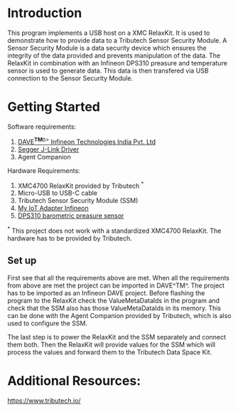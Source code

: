 # Introduction 
This program implements a USB host on a XMC RelaxKit. It is used to demonstrate how to provide data to a Tributech Sensor Security Module.
A Sensor Security Module is a data security device which ensures the integrity of the data provided and prevents manipulation of the data.
The RelaxKit in combination with an Infineon DPS310 preasure and temperature sensor is used to generate data. This data is then transfered via USB connection to the Sensor Security Module. 

# Getting Started
Software requirements:
1. [DAVE<sup><b>TM</b>b></sup>  Infineon Technologies India Pvt. Ltd](https://infineoncommunity.com/dave-download_ID645) 
2. [Segger J-Link Driver](https://www.segger.com/downloads/jlink/)
3. Agent Companion

Hardware Requirements:
1. XMC4700 RelaxKit provided by Tributech <sup>*</sup>
2. Micro-USB to USB-C cable
3. Tributech Sensor Security Module (SSM)
4. [My IoT Adapter Infineon](https://www.infineon.com/cms/de/product/evaluation-boards/my-iot-adapter/)
5. [DPS310 barometric preasure sensor](https://www.infineon.com/cms/de/product/sensor/pressure-sensors/pressure-sensors-for-iot/dps310/)

<sup>*</sup> This project does not work with a standardized XMC4700 RelaxKit. The hardware has to be provided by Tributech.

## Set up 

First see that all the requirements above are met.
When all the requirements from above are met the project can be imported in DAVE^TM^.
The project has to be imported as an Infineon DAVE project. 
Before flashing the program to the RelaxKit check the ValueMetaDataIds in the program and
check that the SSM also has those ValueMetaDataIds in its memory.
This can be done with the Agent Companion provided by Tributech, which is also used to configure the SSM.

The last step is to power the RelaxKit and the SSM separately and connect them both.
Then the RelaxKit will provide values for the SSM which will process the values and forward them to the Tributech Data Space Kit. 


# Additional Resources:

https://www.tributech.io/